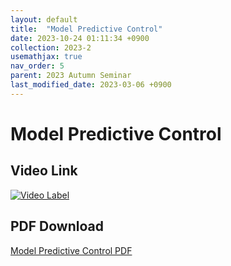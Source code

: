 ```yaml
---
layout: default
title:  "Model Predictive Control"
date: 2023-10-24 01:11:34 +0900
collection: 2023-2
usemathjax: true
nav_order: 5
parent: 2023 Autumn Seminar
last_modified_date: 2023-03-06 +0900
---
```

# Model Predictive Control
<!-- ## <center> Abstract </center>
Francis Guthrie claimed in 1852 the four color problem. We
proof two essential lemmas and then solve six color problem. We expand
the proof of six color problem into five, four color problem. Kempe
published this proof in 1879. However the flaw was discovered in 1890
by Heawood. Although flawed, Kempe’s idea was used as one of a basic
tool. -->
## Video Link

[![Video Label](https://img.youtube.com/vi/zUQfnHKLDrE/hqdefault.jpg)](https://youtu.be/zUQfnHKLDrE)

## PDF Download

<a target='_blank' href='../2023-2/2023-2_download/MPC.pdf'>Model Predictive Control PDF</a>